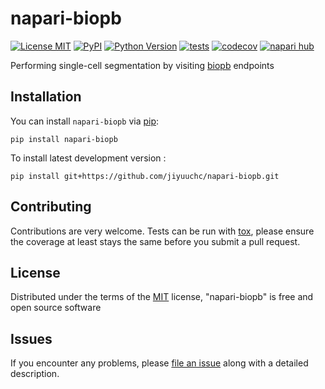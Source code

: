 # napari-biopb

[![License MIT](https://img.shields.io/pypi/l/napari-biopb.svg?color=green)](https://github.com/jiyuuchc/napari-biopb/raw/main/LICENSE)
[![PyPI](https://img.shields.io/pypi/v/napari-biopb.svg?color=green)](https://pypi.org/project/napari-biopb)
[![Python Version](https://img.shields.io/pypi/pyversions/napari-biopb.svg?color=green)](https://python.org)
[![tests](https://github.com/jiyuuchc/napari-biopb/workflows/tests/badge.svg)](https://github.com/jiyuuchc/napari-biopb/actions)
[![codecov](https://codecov.io/gh/jiyuuchc/napari-biopb/branch/main/graph/badge.svg)](https://codecov.io/gh/jiyuuchc/napari-biopb)
[![napari hub](https://img.shields.io/endpoint?url=https://api.napari-hub.org/shields/napari-biopb)](https://napari-hub.org/plugins/napari-biopb)

Performing single-cell segmentation by visiting [biopb](https://github.com/jiyuuchc/biopb) endpoints

<!--
Don't miss the full getting started guide to set up your new package:
https://github.com/napari/napari-plugin-template#getting-started

and review the napari docs for plugin developers:
https://napari.org/stable/plugins/index.html
-->

## Installation

You can install `napari-biopb` via [pip]:

    pip install napari-biopb



To install latest development version :

    pip install git+https://github.com/jiyuuchc/napari-biopb.git


## Contributing

Contributions are very welcome. Tests can be run with [tox], please ensure
the coverage at least stays the same before you submit a pull request.

## License

Distributed under the terms of the [MIT] license,
"napari-biopb" is free and open source software

## Issues

If you encounter any problems, please [file an issue] along with a detailed description.

[napari]: https://github.com/napari/napari
[copier]: https://copier.readthedocs.io/en/stable/
[@napari]: https://github.com/napari
[MIT]: http://opensource.org/licenses/MIT
[BSD-3]: http://opensource.org/licenses/BSD-3-Clause
[GNU GPL v3.0]: http://www.gnu.org/licenses/gpl-3.0.txt
[GNU LGPL v3.0]: http://www.gnu.org/licenses/lgpl-3.0.txt
[Apache Software License 2.0]: http://www.apache.org/licenses/LICENSE-2.0
[Mozilla Public License 2.0]: https://www.mozilla.org/media/MPL/2.0/index.txt
[napari-plugin-template]: https://github.com/napari/napari-plugin-template

[file an issue]: https://github.com/jiyuuchc/napari-biopb/issues

[napari]: https://github.com/napari/napari
[tox]: https://tox.readthedocs.io/en/latest/
[pip]: https://pypi.org/project/pip/
[PyPI]: https://pypi.org/
